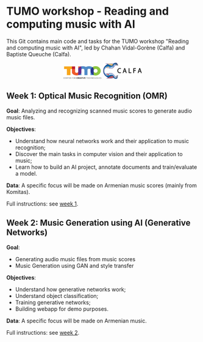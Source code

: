 # TUMO workshop - Reading and computing music with AI

This Git contains main code and tasks for the TUMO workshop "Reading and computing music with AI", led by Chahan Vidal-Gorène (Calfa) and Baptiste Queuche (Calfa).

<p align="center">
<img src="assets/Tumo-Logo.jpg" width="20%"/>  <img src="assets/logo-noir-texte-droite.png" width="20%"/>
</p>

## Week 1: Optical Music Recognition (OMR)

**Goal**: Analyzing and recognizing scanned music scores to generate audio music files.

**Objectives**:
- Understand how neural networks work and their application to music recognition;
- Discover the main tasks in computer vision and their application to music;
- Learn how to build an AI project, annotate documents and train/evaluate a model.

**Data**: A specific focus will be made on Armenian music scores (mainly from Komitas).

Full instructions: see [week 1](week1/README.md).

## Week 2: Music Generation using AI (Generative Networks)

**Goal**:
- Generating audio music files from music scores
- Music Generation using GAN and style transfer

**Objectives**:
- Understand how generative networks work;
- Understand object classification;
- Training generative networks;
- Building webapp for demo purposes.

**Data**: A specific focus will be made on Armenian music.

Full instructions: see [week 2](week2/README.md).